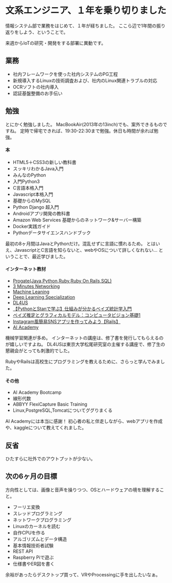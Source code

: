# 文系エンジニア、１年を乗り切りました

情報システム部で業務をはじめて、１年が経ちました。
ここら辺で1年間の振り返りをしよう、ということで。

来週からIoTの研究・開発をする部署に異動です。

## 業務

- 社内フレームワークを使った社内システムのPG工程
- 新規導入するLinuxの技術調査および、社内のLinux関連トラブルの対応
- OCRソフトの社内導入
- 認証基盤整備のお手伝い

## 勉強

とにかく勉強しました。
MacBookAir(2013年の13inch)でも、案外できるものですね。
定時で帰宅できれば、19:30-22:30まで勉強。休日も時間が余れば勉強。

#### 本

- HTML5＋CSS3の新しい教科書
- スッキリわかるJava入門
- みんなのPython
- 入門Python3
- C言語本格入門
- Javascript本格入門
- 基礎からのMySQL
- Python Django 超入門
- Androidアプリ開発の教科書
- Amazon Web Services 基礎からのネットワーク&サーバー構築
- Docker実践ガイド
- Pythonデータサイエンスハンドブック

最初の8ヶ月間はJavaとPythonだけ。混乱せずに言語に慣れるため。
とはいえ、JavascriptとC言語を知らないと、webやOSについて詳しくなれない…
ということで、最近学びました。

#### インターネット教材

- <a href="https://prog-8.com/">Progate(Java,Python,Ruby,Ruby On Rails,SQL)</a>
- <a href="http://www5e.biglobe.ne.jp/aji/3min/">3 Minutes Networking</a>
- <a href="https://www.coursera.org/learn/machine-learning?">Machine Leaning</a>
- <a href="https://www.coursera.org/specializations/deep-learning?">Deep Learning Specialization</a>
- <a href="https://weblab.t.u-tokyo.ac.jp/dl4us/">DL4US</a>
- <a href="https://www.udemy.com/pythonstan/">【PythonとStanで学ぶ】仕組みが分かるベイズ統計学入門</a>
- <a href="https://www.udemy.com/computervision/">ベイズ推定とグラフィカルモデル：コンピュータビジョン基礎1</a>
- <a href="https://www.techpit.jp/p/techpitgram">Instagram風簡易SNSアプリを作ってみよう【Rails】</a>
- <a href="https://aiacademy.jp">AI Academy</a>

機械学習関連が多め。
インターネットの講座は、修了書を発行してもらえるのが嬉しいですよね。
DL4USは東京大学松尾研究室の主催する講座で、修了生の懇親会がとっても刺激的でした。

RubyやRailsは高校生にプログラミングを教えるために、さらっと学んでみました。

#### その他

- AI Academy Bootcamp
- 線形代数
- ABBYY FlexiCapture Basic Training
- Linux,PostgreSQL,Tomcatについてググりまくる

AI Academyには本当に感謝！
初心者の私と伴走しながら、webアプリを作成や、kaggleについて教えてくれました。

## 反省

ひたすらに社外でのアウトプットが少ない。

## 次の6ヶ月の目標

方向性としては、画像と音声を操りつつ、OSとハードウェアの境を理解すること。

- フーリエ変換
- スレッドプログラミング
- ネットワークプログラミング
- Linuxのカーネルを読む
- 自作CPUを作る
- アルゴリズムとデータ構造
- 基本情報技術者試験
- REST API
- Raspberry Piで遊ぶ
- 仕様書やER図を書く

余裕があったらデスクトップ買って、VRやProcessingに手を出したいなぁ。
